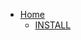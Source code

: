 * [Home](https://github.com/ccns/dreamlandbbs/wiki)
  + [INSTALL](https://github.com/ccns/dreamlandbbs/wiki/00.-INSTALL)